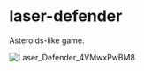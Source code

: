 # laser-defender

Asteroids-like game.

![Laser_Defender_4VMwxPwBM8](https://user-images.githubusercontent.com/6544118/107397856-55958880-6aff-11eb-9c18-42dcf8b72e97.png)
